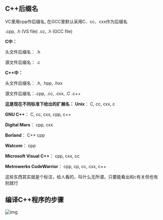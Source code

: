 ## C++后缀名

VC里用cpp作后缀名, 在GCC里默认采用C、cc、cxx作为后缀名

\.cpp, .h (VS file)
.cc, .h (GCC file)

**C中：**

头文件后缀名： .h

源文件后缀名： .c

**C++中：**

头文件后缀名： .h,  .hpp,  .hxx

源文件后缀名：.cpp,  .cc,  .cxx,  .C  .c++

**这是现在不同标准下给出的扩展名：**
**Unix**： C, cc, cxx, c

**GNU C++**： C, cc, cxx, cpp, c++

**Digital Mars**： cpp, cxx

**Borland**： C++ cpp

**Watcom**： cpp

**Microsoft Visual C++**： cpp, cxx, cc

**Metrowerks CodeWarrior**： cpp, cp, cc, cxx, c++

这些东西其实就是个标注，给人看的，叫什么无所谓，只要能看出和c有关但也有别就行

## 编译C++程序的步骤

![img](https://edu-image.nosdn.127.net/9B0617ED4BF4641BC9997B166B655E9E.jpg?imageView&thumbnail=890x0&quality=100)